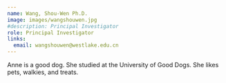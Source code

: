 ```yaml
---
name: Wang, Shou-Wen Ph.D.
image: images/wangshouwen.jpg
#description: Principal Investigator
role: Principal Investigator
links:
  email: wangshouwen@westlake.edu.cn
---
```


Anne is a good dog.
She studied at the University of Good Dogs.
She likes pets, walkies, and treats.
